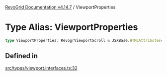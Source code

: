 [RevoGrid Documentation v4.14.7](README.md) / ViewportProperties

# Type Alias: ViewportProperties

```ts
type ViewportProperties: RevogrViewportScroll & JSXBase.HTMLAttributes<HTMLRevogrViewportScrollElement>;
```

## Defined in

[src/types/viewport.interfaces.ts:32](https://github.com/revolist/revogrid/blob/1dd2182aeba2c7ed876161836e4edd5b0fccb479/src/types/viewport.interfaces.ts#L32)

